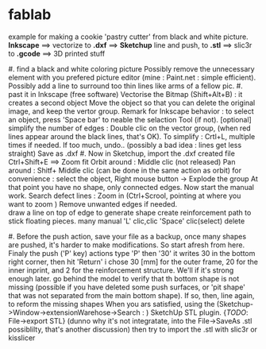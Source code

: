 # fablab
example for making a cookie 'pastry cutter' from black and white picture.
__Inkscape__ ==> vectorize to __.dxf__ 
==> __Sketchup__ line and push, to __.stl__ 
==> slic3r to __.gcode__ ==> 3D printed stuff

#. find a black and white coloring picture
 Possibly remove the unnecessary element with you prefered picture editor (mine : Paint.net : simple efficient). 
 Possibly add a line to surround too thin lines like arms of a fellow pic.
#. past it in Inkscape (free software) 
 Vectorise the Bitmap (Shift+Alt+B) : it creates a second object
 Move the object so that you can delete the original image, and keep the vertor group. 
 Remark for Inkscape behavior : to select an object, press 'Space bar' to neable the selaction Tool (if not).
 [optional] simplify the number of edges : Double clic on the vector group, (when red lines appear around the black lines, that's OK). To simplify : Crtl+L, multiple times if needed. If too much, undo.. (possibly a bad idea : lines get less straight)
Save as .dxf 
#. Now in Sketchup, import the .dxf created file
 Ctrl+Shift+E ==> Zoom fit
 Orbit around : Middle clic (not released) 
 Pan around : Shitf+ Middle clic (can be done in the same action as orbit)
 for convenience : select the object, Right mouse button -> Explode the group
 At that point you have no shape, only connected edges.
 Now start the manual work. 
 Search defect lines : Zoom in (Ctrl+Scrool, pointing at where you want to zoom ) 
 Remove unwanted edges if needed.	
 draw a line on top of edge to generate shape
 create reinforcement path to stick floating pieces.
 many manual 'L' clic,clic 'Space' clic(select) delete

#. Before the push action, save your file as a backup, once many shapes are pushed, it's harder to make modifications. So start afresh from here.
 Finaly the push ('P' key) actions
    type 'P' then '30' it writes 30 in the bottom right corner, then hit 'Return'
    i chose 30 [mm] for the outer frame, 20 for the inner inprint, and 2 for the reinforcement structure. We'll if it's strong enough later.
    go behind the model to verify that th bottom shape is not missing (possible if you have deleted some push surfaces, or 'pit shape' that was not separated from the main bottom shape). If so, then, line again, to reform the missing shapes
 When you ars satisfied, using the (Sketchup->Window->extensionWarehose->Search : ) SketchUp STL plugin. {_TODO_: File->export STL} (dunno why it's not integratate, into the File->SaveAs .stl possiblilty, that's another discussion)
 then try to import the .stl with slic3r or kisslicer